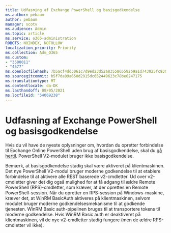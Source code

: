 ```yaml
---
title: Udfasning af Exchange PowerShell og basisgodkendelse
ms.author: pebaum
author: pebaum
manager: scotv
ms.audience: Admin
ms.topic: article
ms.service: o365-administration
ROBOTS: NOINDEX, NOFOLLOW
localization_priority: Priority
ms.collection: Adm_O365
ms.custom:
- "3500011"
- "4577"
ms.openlocfilehash: 7b5acf4dd3061c7d9ed23d52a8355865592b9a1d743025fc9300dcda5a18831a
ms.sourcegitcommit: b5f7da89a650d2915dc652449623c78be6247175
ms.translationtype: MT
ms.contentlocale: da-DK
ms.lasthandoff: 08/05/2021
ms.locfileid: "54069238"
---
```

# <a name="exchange-powershell-and-basic-authentication-deprecation"></a>Udfasning af Exchange PowerShell og basisgodkendelse

Hvis du vil have de nyeste oplysninger om, hvordan du opretter forbindelse til Exchange Online PowerShell uden brug af basisgodkendelse, skal du [gå hertil](https://aka.ms/exops-docs). PowerShell V2-modulet bruger ikke basisgodkendelse.

Bemærk, at basisgodkendelse stadig skal være aktiveret på klientmaskinen.
Det nye PowerShell V2-modul bruger moderne godkendelse til at etablere forbindelse til at aktivere alle REST baserede v2-cmdletter. Ud over v2-cmdletter giver det dig også mulighed for at få adgang til ældre Remote PowerShell (RPS)-cmdletter, som kræver, at der oprettes en Remote PowerShell-session. Når du opretter en RPS-session på Windows-maskine, kræver det, at WinRM BasicAuth aktiveres på klientmaskinen, selvom modulet bruger moderne godkendelsesmekanisme til at godkende tjenesten. WinRM Basic auth-pipelinen bruges til at transportere tokens til moderne godkendelse. Hvis WinRM Basic auth er deaktiveret på klientmaskinen, vil de nye v2-cmdletter stadig fungere (men de ældre RPS-cmdletter vil ikke).
